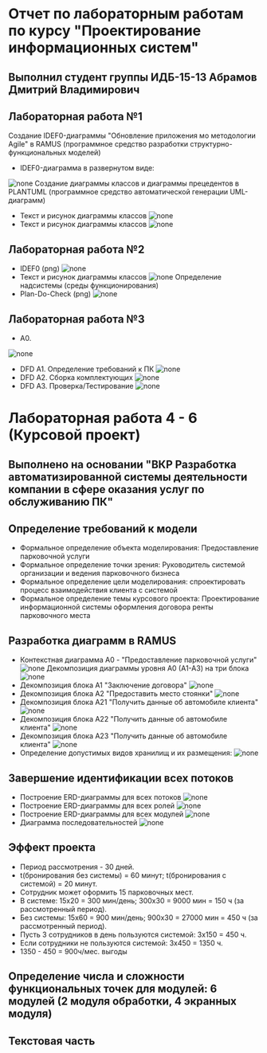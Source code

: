 # Отчет по лабораторным работам по курсу "Проектирование информационных систем"
## Выполнил студент группы ИДБ-15-13 Абрамов Дмитрий Владимирович
## Лабораторная работа №1
Создание IDEF0-диаграммы "Обновление приложения мо методологии Agile" в RAMUS (программное средство разработки структурно-функциональных моделей)
* IDEF0-диаграмма в развернутом виде:

![none](https://github.com/Stankin-Abramov/IDB-15-13.Abramov/blob/master/1%20%D1%81%D0%BA%D1%80%D0%B8%D0%BD.png)
 Создание диаграммы классов и диаграммы прецедентов в PLANTUML (программное средство автоматической генерации UML-диаграмм)
* Текст и рисунок диаграммы классов 
![none](https://github.com/Stankin-Abramov/IDB-15-13.Abramov/blob/master/5%20%D1%81%D0%BA%D1%80%D0%B8%D0%BD.png)
* Текст и рисунок диаграммы классов 
![none](https://github.com/Stankin-Abramov/IDB-15-13.Abramov/blob/master/4%20%D1%81%D0%BA%D1%80%D0%B8%D0%BD.png)

## Лабораторная работа №2
* IDEF0 (png) 
![none](https://github.com/Stankin-Abramov/IDB-15-13.Abramov/blob/master/2%20%D1%81%D0%BA%D1%80%D0%B8%D0%BD.png)
* Текст и рисунок диаграммы классов 
![none](https://github.com/Stankin-Abramov/IDB-15-13.Abramov/blob/master/4%20%D1%81%D0%BA%D1%80%D0%B8%D0%BD.png)
Определение надсистемы (среды функционирования) 
* Plan-Do-Check (png) 
![none](https://github.com/Stankin-Abramov/IDB-15-13.Abramov/blob/master/3%20%D1%81%D0%BA%D1%80%D0%B8%D0%BD.png)
## Лабораторная работа №3
* А0.

![none](https://github.com/Stankin-Abramov/IDB-15-13.Abramov/blob/master/скрин%209.jpg)
* DFD А1. Определение требований к ПК
![none](https://github.com/Stankin-Abramov/IDB-15-13.Abramov/blob/master/скрин%206.png)
* DFD А2. Сборка комплектующих
![none](https://github.com/Stankin-Abramov/IDB-15-13.Abramov/blob/master/скрин%207.png)
* DFD А3. Проверка/Тестирование
![none](https://github.com/Stankin-Abramov/IDB-15-13.Abramov/blob/master/скрин%208.png)
# Лабораторная работа 4 - 6 (Курсовой проект)
## Выполнено на основании "ВКР Разработка автоматизированной системы деятельности компании в сфере оказания услуг по обслуживанию ПК"
## Определение требований к модели
* Формальное определение объекта моделирования: Предоставление парковочной услуги
* Формальное определение точки зрения: Руководитель системой организации и ведения парковочного бизнеса
* Формальное определение цели моделирования: спроектировать процесс взаимодействия клиента с системой
* Формальное определение темы курсового проекта: Проектирование информационной системы оформления договора ренты парковочного места
## Разработка диаграмм в RAMUS
* Контекстная диаграмма А0 - "Предоставление парковочной услуги"
![none](https://github.com/Stankin-Abramov/IDB-15-13.Abramov/blob/master/01_A0.png)
Декомпозиция диаграммы уровня А0 (А1-А3) на три блока
![none](https://github.com/Stankin-Abramov/IDB-15-13.Abramov/blob/master/02_A0.png)
* Декомпозиция блока А1 "Заключение договора"
![none](https://github.com/Stankin-Abramov/IDB-15-13.Abramov/blob/master/03_A1.png)
* Декомпозиция блока А2 "Предоставить место стоянки"
![none](https://github.com/Stankin-Abramov/IDB-15-13.Abramov/blob/master/04_A2.png)
* Декомпозиция блока А21 "Получить данные об автомобиле клиента" 
![none](https://github.com/Stankin-Abramov/IDB-15-13.Abramov/blob/master/05_A21.png)
* Декомпозиция блока А22 "Получить данные об автомобиле клиента" 
![none](https://github.com/Stankin-Abramov/IDB-15-13.Abramov/blob/master/06_A22.png)
* Декомпозиция блока А23 "Получить данные об автомобиле клиента"
![none](https://github.com/Stankin-Abramov/IDB-15-13.Abramov/blob/master/07_A23.png)
* Определение допустимых видов хранилищ и их размещения:
![none](https://github.com/Stankin-Abramov/IDB-15-13.Abramov/blob/master/таблицы.png)

## Завершение идентификации всех потоков
* Построение ERD-диаграммы для всех потоков
![none](https://github.com/Stankin-Abramov/IDB-15-13.Abramov/blob/master/T2UFKa3YPpo.jpg)
* Построение ERD-диаграммы для всех ролей
![none](https://github.com/Stankin-Abramov/IDB-15-13.Abramov/blob/master/AAHC92P7H0g.jpg)
* Построение ERD-диаграммы для всех модулей
![none](https://github.com/Stankin-Abramov/IDB-15-13.Abramov/blob/master/ps5zoNMOQZA.jpg)
* Диаграмма последовательностей
![none](https://github.com/Stankin-Abramov/IDB-15-13.Abramov/blob/master/Untitled%20Diagram.png)

## Эффект проекта
* Период рассмотрения - 30 дней.
* t(бронирования без системы) = 60 минут; t(бронирования с системой) = 20 минут.
* Сотрудник может оформить 15 парковочных мест.
* В системе: 15x20 = 300 мин/день; 300x30 = 9000 мин = 150 ч (за рассмотренный период).
* Без системы: 15x60 = 900 мин/день; 900x30 = 27000 мин = 450 ч (за рассмотренный период).
* Пусть 3 сотрудников в день пользуются системой: 3x150 = 450 ч.
* Если сотрудники не пользуются системой: 3x450 = 1350 ч.
* 1350 - 450 = 900ч/мес. выгоды

## Определение числа и сложности функциональных точек для модулей: 6 модулей (2 модуля обработки, 4 экранных модуля)

## Текстовая часть
